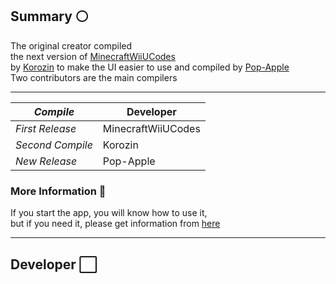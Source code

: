## Summary ⚪
The original creator compiled  
the next version of [MinecraftWiiUCodes](https://github.com/MinecraftWiiUCodes)  
by [Korozin](https://github.com/Korozin) to make the UI easier to use and compiled by [Pop-Apple](https://github.com/Pop-Apple)  
Two contributors are the main compilers

---

| _Compile_ | Developer |
----|----
| _First Release_ | MinecraftWiiUCodes |
| _Second Compile_ | Korozin |
| _New Release_ | Pop-Apple |

### More Information 🤍

If you start the app, you will know how to use it,  
but if you need it, please get information from [here](https://github.com/Korozin/Minecraft-Wii-U-Pixel-Art-Tool#minecraft-wii-u-pixel-art-tool)

---

## Developer ⬜
